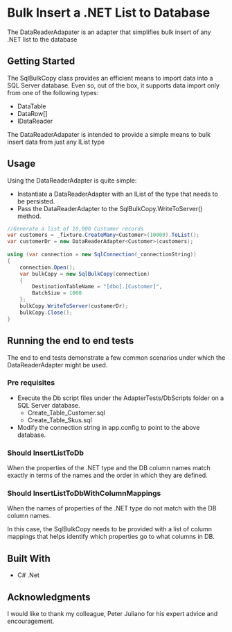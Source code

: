 # Bulk Insert a .NET List to Database

The DataReaderAdapater is an adapter that simplifies bulk insert of any .NET list to the database

## Getting Started

The SqlBulkCopy class provides an efficient means to import data into a SQL Server database. Even so, out of the box, it supports data import only from one of the following types:

* DataTable
* DataRow[]
* IDataReader

The DataReaderAdapater is intended to provide a simple means to bulk insert data from just any IList<T> type


## Usage

Using the DataReaderAdapter is quite simple:

* Instantiate a DataReaderAdapter with an IList of the type that needs to be persisted.
* Pass the DataReaderAdapter to the SqlBulkCopy.WriteToServer() method.

```csharp
//Generate a list of 10,000 Customer records
var customers = _fixture.CreateMany<Customer>(10000).ToList();
var customerDr = new DataReaderAdapter<Customer>(customers);
 
using (var connection = new SqlConnection(_connectionString))
{
    connection.Open();
    var bulkCopy = new SqlBulkCopy(connection)
    {
        DestinationTableName = "[dbo].[Customer]",
        BatchSize = 1000
    };
    bulkCopy.WriteToServer(customerDr);
    bulkCopy.Close();
}
```

## Running the end to end tests
 The end to end tests demonstrate a few common scenarios under which the DataReaderAdapter might be used.

### Pre requisites
* Execute the Db script files under the AdapterTests/DbScripts folder on a SQL Server database.
	* Create_Table_Customer.sql
	* Create_Table_Skus.sql
* Modify the connection string in app.config to point to the above database.

### Should InsertListToDb
When the properties of the .NET type and the DB column names match exactly in terms of the names and the order in which they are defined.

### Should InsertListToDbWithColumnMappings
When the names of properties of the .NET type do not match with the DB column names.

In this case, the SqlBulkCopy needs to be provided with a list of column mappings that helps identify which properties go to what columns in DB.

## Built With

* C# .Net

## Acknowledgments

I would like to thank my colleague, Peter Juliano for his expert advice and encouragement.

